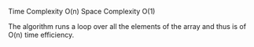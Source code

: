 Time Complexity O(n)
Space Complexity  O(1)

The algorithm runs a loop over all the elements of the array and thus is of O(n) time efficiency.


